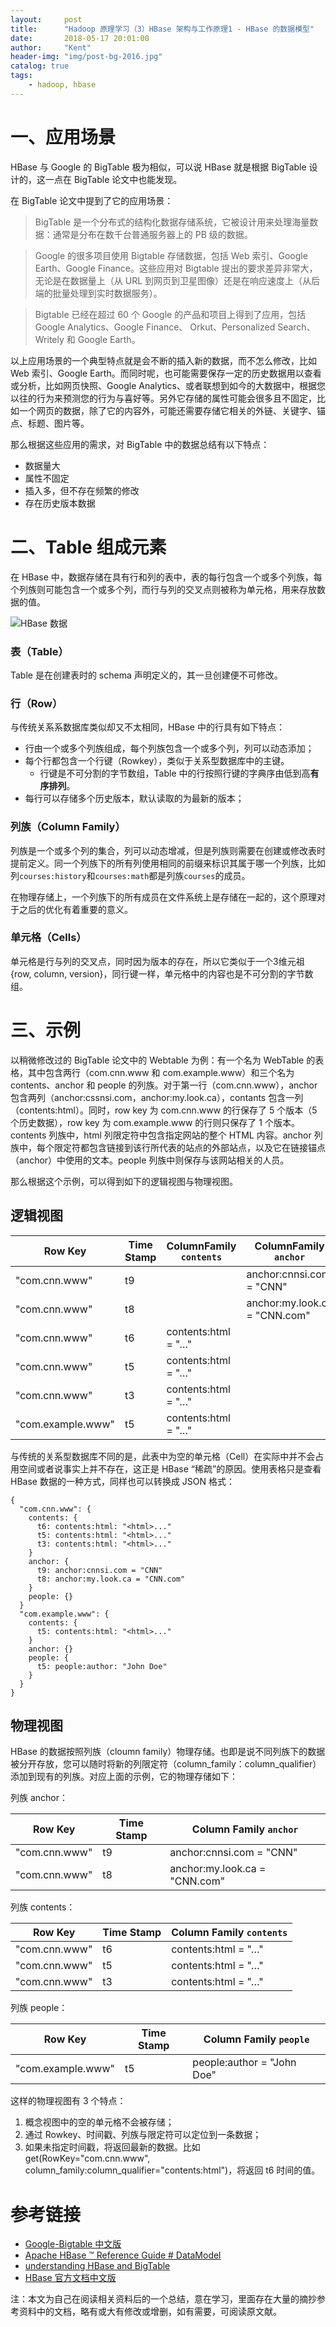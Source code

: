 ```yaml
---
layout:     post
title:      "Hadoop 原理学习（3）HBase 架构与工作原理1 - HBase 的数据模型"
date:       2018-05-17 20:01:00
author:     "Kent"
header-img: "img/post-bg-2016.jpg"
catalog: true
tags:
    - hadoop, hbase
---
```


# 一、应用场景

HBase 与 Google 的 BigTable 极为相似，可以说 HBase 就是根据 BigTable 设计的，这一点在 BigTable 论文中也能发现。

在 BigTable 论文中提到了它的应用场景：

> BigTable 是一个分布式的结构化数据存储系统，它被设计用来处理海量数据：通常是分布在数千台普通服务器上的 PB 级的数据。

> Google 的很多项目使用 Bigtable 存储数据，包括 Web 索引、Google Earth、Google Finance。这些应用对
Bigtable 提出的要求差异非常大，无论是在数据量上（从 URL 到网页到卫星图像）还是在响应速度上（从后
端的批量处理到实时数据服务）。

> Bigtable 已经在超过 60 个 Google 的产品和项目上得到了应用，包括 Google Analytics、Google Finance、
Orkut、Personalized Search、Writely 和 Google Earth。

以上应用场景的一个典型特点就是会不断的插入新的数据，而不怎么修改，比如Web 索引、Google Earth。而同时呢，也可能需要保存一定的历史数据用以查看或分析，比如网页快照、Google Analytics、或者联想到如今的大数据中，根据您以往的行为来预测您的行为与喜好等。另外它存储的属性可能会很多且不固定，比如一个网页的数据，除了它的内容外，可能还需要存储它相关的外链、关键字、锚点、标题、图片等。

那么根据这些应用的需求，对 BigTable 中的数据总结有以下特点：

- 数据量大
- 属性不固定
- 插入多，但不存在频繁的修改
- 存在历史版本数据

# 二、Table 组成元素

在 HBase 中，数据存储在具有行和列的表中，表的每行包含一个或多个列族，每个列族则可能包含一个或多个列，而行与列的交叉点则被称为单元格，用来存放数据的值。

![HBase 数据](https://img-blog.csdn.net/20180517222614127?watermark/2/text/aHR0cHM6Ly9ibG9nLmNzZG4ubmV0L3Q4OTQ2OTAyMzA=/font/5a6L5L2T/fontsize/400/fill/I0JBQkFCMA==/dissolve/70)

### 表（Table）

Table 是在创建表时的 schema 声明定义的，其一旦创建便不可修改。

### 行（Row）

与传统关系系数据库类似却又不太相同，HBase 中的行具有如下特点：

- 行由一个或多个列族组成，每个列族包含一个或多个列，列可以动态添加；
- 每个行都包含一个行键（Rowkey），类似于关系型数据库中的主键。
    - 行键是不可分割的字节数组，Table 中的行按照行键的字典序由低到高**有序排列**。
- 每行可以存储多个历史版本，默认读取的为最新的版本；



### 列族（Column Family）

列族是一个或多个列的集合，列可以动态增减，但是列族则需要在创建或修改表时提前定义。同一个列族下的所有列使用相同的前缀来标识其属于哪一个列族，比如列`courses:history`和`courses:math`都是列族`courses`的成员。

在物理存储上，一个列族下的所有成员在文件系统上是存储在一起的，这个原理对于之后的优化有着重要的意义。

### 单元格（Cells）

单元格是行与列的交叉点，同时因为版本的存在，所以它类似于一个3维元祖 {row, column, version}，同行键一样，单元格中的内容也是不可分割的字节数组。

# 三、示例

以稍微修改过的 BigTable 论文中的 Webtable 为例：有一个名为 WebTable 的表格，其中包含两行（com.cnn.www 和 com.example.www）和三个名为 contents、anchor 和 people 的列族。对于第一行（com.cnn.www），anchor 包含两列（anchor:cssnsi.com，anchor:my.look.ca），contants 包含一列（contents:html）。同时，row key 为 com.cnn.www 的行保存了 5 个版本（5 个历史数据），row key 为 com.example.www 的行则只保存了 1 个版本。contents 列族中，html 列限定符中包含指定网站的整个 HTML 内容。anchor 列族中，每个限定符都包含链接到该行所代表的站点的外部站点，以及它在链接锚点（anchor）中使用的文本。people 列族中则保存与该网站相关的人员。

那么根据这个示例，可以得到如下的逻辑视图与物理视图。

## 逻辑视图

Row Key | Time Stamp | ColumnFamily `contents` | ColumnFamily `anchor` | ColumnFamily `people`
---|---|---|---|---
"com.cnn.www" | t9 | | anchor:cnnsi.com = "CNN" | 
"com.cnn.www" | t8 | |  anchor:my.look.ca = "CNN.com" | 
"com.cnn.www" | t6 | contents:html = "<html>…​" | | 
"com.cnn.www" | t5 | contents:html = "<html>…​" | | 
"com.cnn.www" | t3 | contents:html = "<html>…​" | | 
"com.example.www" | t5 | contents:html = "<html>…​" | | people:author = "John Doe" 

与传统的关系型数据库不同的是，此表中为空的单元格（Cell）在实际中并不会占用空间或者说事实上并不存在，这正是 HBase “稀疏”的原因。使用表格只是查看 HBase 数据的一种方式，同样也可以转换成 JSON 格式：

```JS
{
  "com.cnn.www": {
    contents: {
      t6: contents:html: "<html>..."
      t5: contents:html: "<html>..."
      t3: contents:html: "<html>..."
    }
    anchor: {
      t9: anchor:cnnsi.com = "CNN"
      t8: anchor:my.look.ca = "CNN.com"
    }
    people: {}
  }
  "com.example.www": {
    contents: {
      t5: contents:html: "<html>..."
    }
    anchor: {}
    people: {
      t5: people:author: "John Doe"
    }
  }
}
```

## 物理视图

HBase 的数据按照列族（cloumn family）物理存储。也即是说不同列族下的数据被分开存放，您可以随时将新的列限定符（column_family：column_qualifier）添加到现有的列族。对应上面的示例，它的物理存储如下：

列族 anchor：

Row Key | Time Stamp | Column Family `anchor`
---|---|---
"com.cnn.www" | t9 | anchor:cnnsi.com = "CNN"
"com.cnn.www" | t8 | anchor:my.look.ca = "CNN.com"

列族 contents：

Row Key | Time Stamp | Column Family `contents`
---|---|---
"com.cnn.www" | t6 | contents:html = "<html>…​"
"com.cnn.www" | t5 | contents:html = "<html>…​"
"com.cnn.www" | t3 | contents:html = "<html>…​"

列族 people：

Row Key | Time Stamp | Column Family `people`
---|---|---
"com.example.www" | t5 | people:author = "John Doe"


这样的物理视图有 3 个特点：
1. 概念视图中的空的单元格不会被存储；
2. 通过 Rowkey、时间戳、列族与限定符可以定位到一条数据；
3. 如果未指定时间戳，将返回最新的数据。比如 get(RowKey="com.cnn.www", column_family:column_qualifier="contents:html")，将返回 t6 时间的值。


# 参考链接

- [Google-Bigtable 中文版](http://blog.bizcloudsoft.com/wp-content/uploads/Google-Bigtable%E4%B8%AD%E6%96%87%E7%89%88_1.0.pdf)
- [Apache HBase ™ Reference Guide # DataModel](https://hbase.apache.org/book.html#datamodel)
- [understanding HBase and BigTable](http://jimbojw.com/#understanding%20hbase)
- [HBase 官方文档中文版](http://abloz.com/hbase/book.html#datamodel)


注：本文为自己在阅读相关资料后的一个总结，意在学习，里面存在大量的摘抄参考资料中的文档，略有或大有修改或增删，如有需要，可阅读原文献。













